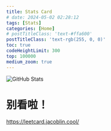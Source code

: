 ```yaml
---
title: Stats Card
# date: 2024-05-02 02:28:12
tags: [Stats]
categories: [Home]
# postTitleClass: 'text-#ffa600'
postTitleClass: 'text-rgb(255, 0, 0)'
toc: true
codeHeightLimit: 300
top: 100000
medium_zoom: true
---
```

![GitHub Stats](http://github-profile-summary-cards.vercel.app/api/cards/profile-details?username=674019130&theme=github)


<!-- ![LeetCode Stats](https://leetcard.jacoblin.cool/treepoem?theme=light&font=Cairo&ext=heatmap&site=cn) -->

<!-- more -->

# 别看啦！

https://leetcard.jacoblin.cool/
